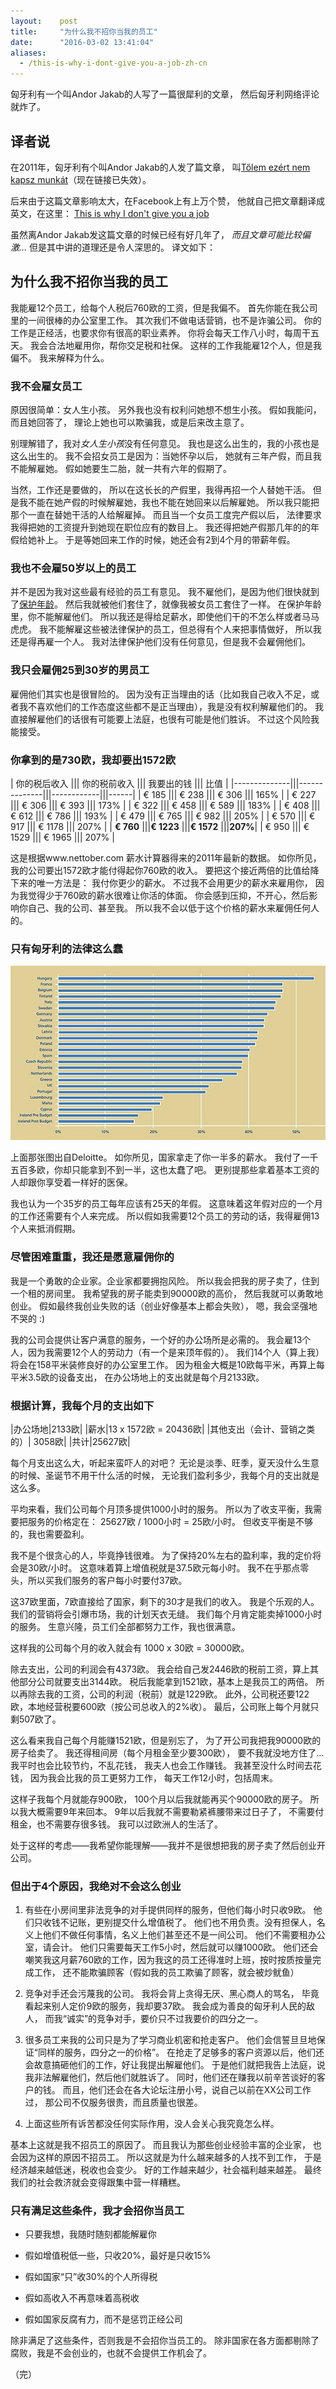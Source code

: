 ```yaml
---
layout:    post
title:     "为什么我不招你当我的员工"
date:      "2016-03-02 13:41:04"
aliases:
  - /this-is-why-i-dont-give-you-a-job-zh-cn
---
```


匈牙利有一个叫Andor Jakab的人写了一篇很犀利的文章，
然后匈牙利网络评论就炸了。

<!--MORE-->


## 译者说

在2011年，匈牙利有个叫Andor Jakab的人发了篇文章，
叫[Tőlem ezért nem kapsz munkát][hungary-post]（现在链接已失效）。

后来由于这篇文章影响太大，在Facebook上有上万个赞，
他就自己把文章翻译成英文，在这里：
[This is why I don't give you a job][english-post]

虽然离Andor Jakab发这篇文章的时候已经有好几年了，
*而且文章可能比较偏激…*
但是其中讲的道理还是令人深思的。
译文如下：


## 为什么我不招你当我的员工

我能雇12个员工，给每个人税后760欧的工资，但是我偏不。
首先你能在我公司里的一间很棒的办公室里工作。
其次我们不做电话营销，也不是诈骗公司。
你的工作是正经活，也要求你有很高的职业素养。
你将会每天工作八小时，每周干五天。
我会合法地雇用你，帮你交足税和社保。
这样的工作我能雇12个人，但是我偏不。
我来解释为什么。


### 我不会雇女员工

原因很简单：女人生小孩。
另外我也没有权利问她想不想生小孩。
假如我能问，而且她回答了，
理论上她也可以欺骗我，或是后来改主意了。

别理解错了，我对*女人生小孩*没有任何意见。
我也是这么出生的，我的小孩也是这么出生的。
我不会招女员工是因为：当她怀孕以后，
她就有三年产假，而且我不能解雇她。
假如她要生二胎，就一共有六年的假期了。

当然，工作还是要做的，
所以在这长长的产假里，我得再招一个人替她干活。
但是我不能在她产假的时候解雇她，我也不能在她回来以后解雇她。
所以我只能把那个一直在替她干活的人给解雇掉。
而且当一个女员工度完产假以后，
法律要求我得把她的工资提升到她现在职位应有的数目上。
我还得把她产假那几年的的年假给她补上。
于是等她回来工作的时候，她还会有2到4个月的带薪年假。

### 我也不会雇50岁以上的员工

并不是因为我对这些最有经验的员工有意见。
我不雇他们，是因为他们很快就到了[保护年龄][protected-age]。
然后我就被他们套住了，就像我被女员工套住了一样。
在保护年龄里，你不能解雇他们。
所以我还是得给足薪水，即使他们干的不怎么样或者马马虎虎。
我不能解雇这些被法律保护的员工，但总得有个人来把事情做好，
所以我还是得再雇一个人。
我对法律保护他们没有任何意见，但是我不会雇佣他们。

### 我只会雇佣25到30岁的男员工

雇佣他们其实也是很冒险的。
因为没有正当理由的话（比如我自己收入不足，或者我不喜欢他们的工作态度这些都不是正当理由），我是没有权利解雇他们的。
我直接解雇他们的话很有可能要上法庭，也很有可能是他们胜诉。
不过这个风险我能接受。

### 你拿到的是730欧，我却要出1572欧

| 你的税后收入 ||| 你的税前收入 ||| 我要出的钱 ||| 比值 |
|--------------|||--------------|||------------|||------|
| € 185        |||  € 238       |||  € 306     ||| 165%   |
| € 227        |||  € 306       |||  € 393     ||| 173%   |
| € 322        |||  € 458       |||  € 589     ||| 183%   |
| € 408        |||  € 612       |||  € 786     ||| 193%   |
| € 479        |||  € 765       |||  € 982     ||| 205%   |
| € 570        |||  € 917       |||  € 1178    ||| 207%   |
| **€ 760**    |||**€ 1223**    |||**€ 1572**  |||**207%**|
| € 950        |||  € 1529      |||  € 1965    ||| 207%   |

这是根据www.nettober.com 薪水计算器得来的2011年最新的数据。
如你所见，我的公司要出1572欧才能付得起你760欧的收入。
要把这个接近两倍的比值给降下来的唯一方法是：
我付你更少的薪水。
不过我不会用更少的薪水来雇用你，
因为我觉得少于760欧的薪水很难让你活的体面。
你会感到压抑，不开心，然后影响你自己、我的公司、甚至我。
所以我不会以低于这个价格的薪水来雇佣任何人的。

### 只有匈牙利的法律这么蠢

![tax-chart][hungary-tax]

上面那张图出自Deloitte。
如你所见，国家拿走了你一半多的薪水。
我付了一千五百多欧，你却只能拿到不到一半，这也太蠢了吧。
更别提那些拿着基本工资的人却跟你享受着一样好的医保。

我也认为一个35岁的员工每年应该有25天的年假。
这意味着这年假对应的一个月的工作还需要有个人来完成。
所以假如我需要12个员工的劳动的话，我得雇佣13个人来抵消假期。

### 尽管困难重重，我还是愿意雇佣你的

我是一个勇敢的企业家。企业家都要拥抱风险。
所以我会把我的房子卖了，住到一个租的房间里。
我希望我的房子能卖到90000欧的高价，
然后我就可以勇敢地创业。
假如最终我创业失败的话（创业好像基本上都会失败），
嗯，我会坚强地不哭的 :)

我的公司会提供让客户满意的服务，一个好的办公场所是必需的。
我会雇13个人，因为我需要12个人的劳动力（有一个是来顶年假的）。
我们14个人（算上我）将会在158平米装修良好的办公室里工作。
因为租金大概是10欧每平米，再算上每平米3.5欧的设备支出，
在办公场地上的支出就是每个月2133欧。

### 根据计算，我每个月的支出如下

|办公场地|2133欧|
|薪水|13 x 1572欧 = 20436欧|
|其他支出（会计、营销之类的）| 3058欧|
|共计|25627欧|

每个月支出这么大，听起来蛮吓人的对吧？
无论是淡季、旺季，夏天没什么生意的时候、圣诞节不用干什么活的时候，
无论我们盈利多少，我每个月的支出就是这么多。

平均来看，我们公司每个月顶多提供1000小时的服务。
所以为了收支平衡，我需要把服务的价格定在：
25627欧 / 1000小时 = 25欧/小时。
但收支平衡是不够的，我也需要盈利。

我不是个很贪心的人，毕竟挣钱很难。
为了保持20%左右的盈利率，我的定价将会是30欧/小时。
这意味着算上增值税就是37.5欧元每小时。
我不在乎那点零头，所以买我们服务的客户每小时要付37欧。

这37欧里面，7欧直接给了国家，剩下的30才是我们的收入。
我是个乐观的人。
我们的营销将会引爆市场，我的计划天衣无缝。
我们每个月肯定能卖掉1000小时的服务。
生意兴隆，员工们全部都努力工作，我也很满意。

这样我的公司每个月的收入就会有 1000 x 30欧 = 30000欧。

除去支出，公司的利润会有4373欧。
我会给自己发2446欧的税前工资，算上其他部分公司就要支出3144欧。
税后我能拿到1521欧，基本上是我员工的两倍。
所以再除去我的工资，公司的利润（税前）就是1229欧。
此外，公司税还要122欧，本地经营税要600欧（按公司总收入的2%收）。
最后，公司账上每个月就只剩507欧了。

这么看来我自己每个月能赚1521欧，但是别忘了，
为了开公司我把我90000欧的房子给卖了。
我还得租间房（每个月租金至少要300欧），
要不我就没地方住了…
我平时也会比较节约，不乱花钱，
我夫人也会工作赚钱。
我甚至没什么时间去花钱，
因为我会比我的员工更努力工作，
每天工作12小时，包括周末。

这样子我每个月就能存900欧，
100个月以后我就能再买个90000欧的房子。
所以我大概需要9年来回本。
9年以后我就不需要勒紧裤腰带来过日子了，
不需要付租金，也不需要存很多钱。
我可以过欧洲人的生活了。

处于这样的考虑——我希望你能理解——我并不是很想把我的房子卖了然后创业开公司。

### 但出于4个原因，我绝对不会这么创业

1. 有些在小房间里非法竞争的对手提供同样的服务，但他们每小时只收9欧。
他们只收钱不记账，更别提交什么增值税了。
他们也不用负责。没有担保人，名义上他们不做任何事情，名义上他们甚至还不是一间公司。
他们不需要租办公室，请会计。
他们只需要每天工作5小时，然后就可以赚1000欧。
他们还会嘲笑我这月薪760欧的工作，因为我这的员工还得准时上班，按时按质按量完成工作，
还不能欺骗顾客（假如我的员工欺骗了顾客，就会被炒鱿鱼）

2. 竞争对手还会污蔑我的公司。
我将会背上贪得无厌、黑心商人的骂名，
毕竟看起来别人定价9欧的服务，我却要37欧。
我会成为善良的匈牙利人民的敌人，
而我“诚实”的竞争对手，要价只不过我要价的四分之一。

3. 很多员工来我的公司只是为了学习商业机密和抢走客户。
他们会信誓旦旦地保证“同样的服务，四分之一的价格”。
在抢走了足够多的客户资源以后，他们还会故意搞砸他们的工作，好让我提出解雇他们。
于是他们就把我告上法庭，说我非法解雇他们，然后他们就胜诉了。
同时，他们还在赚我以前辛苦谈好的客户的钱。
而且，他们还会在各大论坛注册小号，说自己以前在XX公司工作过，
那公司不仅服务很贵，而且质量也很差。

4. 上面这些所有诉苦都没任何实际作用，没人会关心我究竟怎么样。

基本上这就是我不招员工的原因了。
而且我认为那些创业经验丰富的企业家，
也会因为这样的原因不招员工。
所以这就是为什么越来越多的人找不到工作，
于是经济越来越低迷，税收也会变少。
好的工作越来越少，社会福利越来越差。
最终我们的社会救济就会变得跟集中营一样糟糕。

### 只有满足这些条件，我才会招你当员工

* 只要我想，我随时随刻都能解雇你

* 假如增值税低一些，只收20%，最好是只收15%

* 假如国家“只”收30%的个人所得税

* 假如高收入不再意味着高税收

* 假如国家反腐有力，而不是惩罚正经公司

除非满足了这些条件，否则我是不会招你当员工的。
除非国家在各方面都剔除了腐败，我是不会创业的，也就不会提供工作机会了。

（完）


[hungary-post]: http://jakabandor.blog.hu/2011/07/27/tolem_ezert_nem_kapsz_munkat
[english-post]: http://andorjakab.blog.hu/2012/01/06/this_is_why_i_don_t_give_you_a_job
[protected-age]: https://en.wikipedia.org/wiki/Protected_class
[hungary-tax]:  /assets/hungary_tax.jpg
